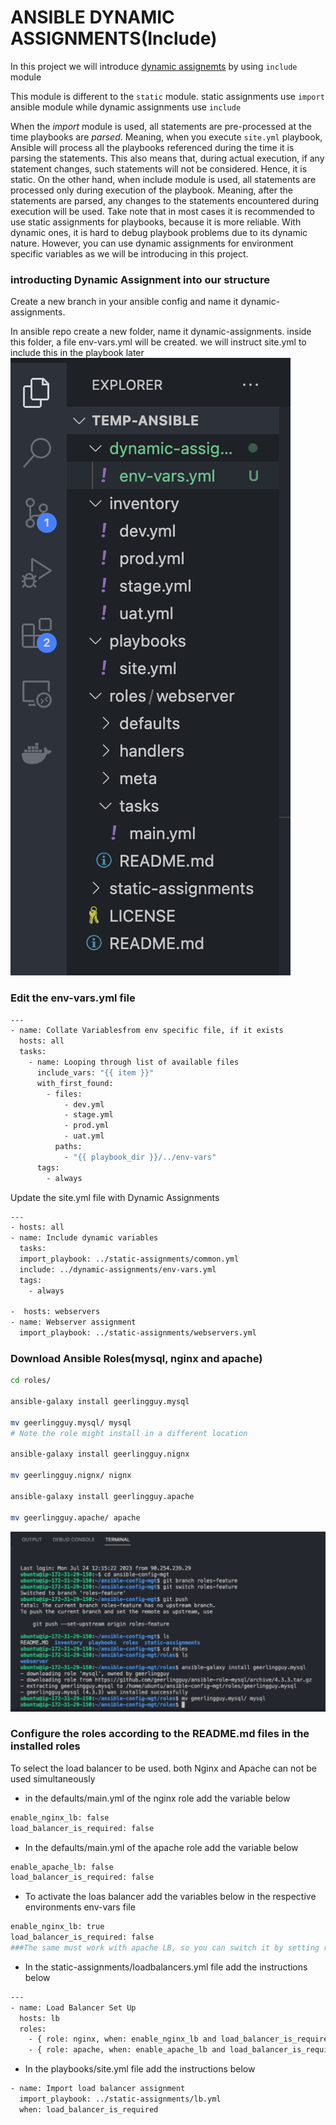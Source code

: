 # ANSIBLE DYNAMIC ASSIGNMENTS(Include) 
In this project we will introduce [dynamic assignemts](https://docs.ansible.com/ansible/latest/user_guide/playbooks_reuse.html#includes-dynamic-re-use) by using `include` module

This module is different to the `static` module. static assignments use `import` ansible module while dynamic assignments use `include`

When the *import* module is used, all statements are pre-processed at the time playbooks are *parsed*. Meaning, when you execute `site.yml` playbook, Ansible will process all the playbooks referenced during the time it is parsing the statements. This also means that, during actual execution, if any statement changes, such statements will not be considered. Hence, it is static.
On the other hand, when include module is used, all statements are processed only during execution of the playbook. Meaning, after the statements are parsed, any changes to the statements encountered during execution will be used.
Take note that in most cases it is recommended to use static assignments for playbooks, because it is more reliable. With dynamic ones, it is hard to debug playbook problems due to its dynamic nature. However, you can use dynamic assignments for environment specific variables as we will be introducing in this project.

### introducting Dynamic Assignment into our structure 
Create a new branch in your ansible config and name it dynamic-assignments.

In ansible repo create a new folder, name it dynamic-assignments. inside this folder, a file env-vars.yml will be created. we will instruct site.yml to include this in the playbook later 
![env-vars](pbl13/env-vars.png)

### Edit the env-vars.yml file 
```bash
---
- name: Collate Variablesfrom env specific file, if it exists
  hosts: all
  tasks: 
    - name: Looping through list of available files
      include_vars: "{{ item }}"
      with_first_found:
        - files:
            - dev.yml
            - stage.yml
            - prod.yml
            - uat.yml
          paths:
            - "{{ playbook_dir }}/../env-vars"
      tags:
        - always
```
Update the site.yml file with Dynamic Assignments
```bash
---
- hosts: all
- name: Include dynamic variables 
  tasks:
  import_playbook: ../static-assignments/common.yml 
  include: ../dynamic-assignments/env-vars.yml
  tags:
    - always

-  hosts: webservers
- name: Webserver assignment
  import_playbook: ../static-assignments/webservers.yml
```
  ### Download Ansible Roles(mysql, nginx and apache)
  ```bash
  cd roles/

ansible-galaxy install geerlingguy.mysql

mv geerlingguy.mysql/ mysql
# Note the role might install in a different location

ansible-galaxy install geerlingguy.nignx

mv geerlingguy.nignx/ nignx

ansible-galaxy install geerlingguy.apache

mv geerlingguy.apache/ apache
```
![community_roles](pbl13/cmroles.png)

### Configure the roles according to the README.md files in the installed roles
To select the load balancer to be used. both Nginx and Apache can not be used simultaneously
- in the defaults/main.yml of the nginx role add the variable below 
```bash
enable_nginx_lb: false
load_balancer_is_required: false
```
- In the defaults/main.yml of the apache role add the variable below 
```bash
enable_apache_lb: false
load_balancer_is_required: false
```
- To activate the loas balancer add the variables below in the respective environments env-vars file
```bash
enable_nginx_lb: true
load_balancer_is_required: false
###The same must work with apache LB, so you can switch it by setting respective environmental variable to true and other to false.
```
- In the static-assignments/loadbalancers.yml file add the instructions below
```bash
---
- name: Load Balancer Set Up
  hosts: lb
  roles:
    - { role: nginx, when: enable_nginx_lb and load_balancer_is_required }
    - { role: apache, when: enable_apache_lb and load_balancer_is_required }
```
- In the playbooks/site.yml file add the instructions below
```bash
- name: Import load balancer assignment
  import_playbook: ../static-assignments/lb.yml
  when: load_balancer_is_required
```

